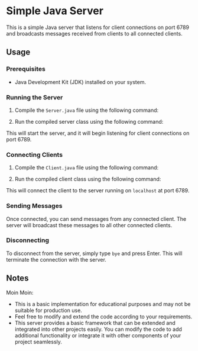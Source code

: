 # Simple Java Server

This is a simple Java server that listens for client connections on port 6789 and broadcasts messages received from clients to all connected clients.

## Usage

### Prerequisites

- Java Development Kit (JDK) installed on your system.

### Running the Server

1. Compile the `Server.java` file using the following command:

2. Run the compiled server class using the following command:

This will start the server, and it will begin listening for client connections on port 6789.

### Connecting Clients

1. Compile the `Client.java` file using the following command:

2. Run the compiled client class using the following command:

This will connect the client to the server running on `localhost` at port 6789.

### Sending Messages

Once connected, you can send messages from any connected client. The server will broadcast these messages to all other connected clients.

### Disconnecting

To disconnect from the server, simply type `bye` and press Enter. This will terminate the connection with the server.

## Notes
Moin Moin:

- This is a basic implementation for educational purposes and may not be suitable for production use.
- Feel free to modify and extend the code according to your requirements.
- This server provides a basic framework that can be extended and integrated into other projects easily. You can modify the code to add additional functionality or integrate it with other components of your project seamlessly.
